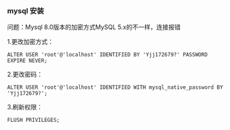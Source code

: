 ### mysql 安装
问题：Mysql 8.0版本的加密方式MySQL 5.x的不一样，连接报错

1.更改加密方式：

```
ALTER USER 'root'@'localhost' IDENTIFIED BY 'Yjj172679?' PASSWORD EXPIRE NEVER;
```


2.更改密码：

```
ALTER USER 'root'@'localhost' IDENTIFIED WITH mysql_native_password BY 'Yjj172679?';
```


3.刷新权限：

```
FLUSH PRIVILEGES;
```


